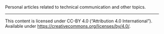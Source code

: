 Personal articles related to technical communication and other topics.

---

This content is licensed under CC-BY 4.0 (“Attribution 4.0 International”). Available under https://creativecommons.org/licenses/by/4.0/.
